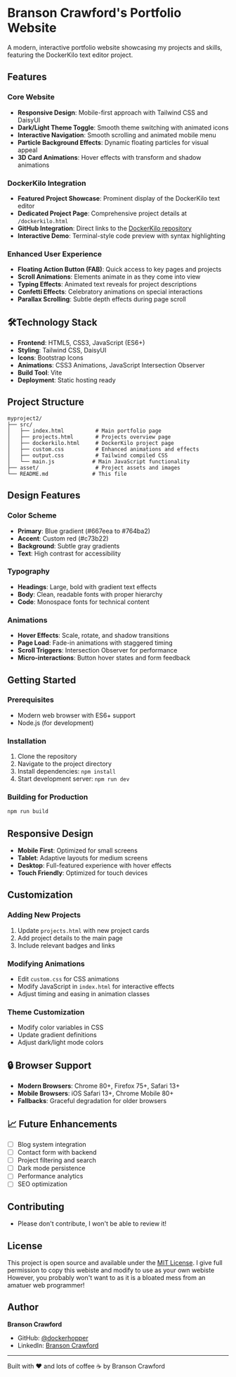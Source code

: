# Branson Crawford's Portfolio Website

A modern, interactive portfolio website showcasing my projects and skills, featuring the DockerKilo text editor project.

##  Features

### Core Website
- **Responsive Design**: Mobile-first approach with Tailwind CSS and DaisyUI
- **Dark/Light Theme Toggle**: Smooth theme switching with animated icons
- **Interactive Navigation**: Smooth scrolling and animated mobile menu
- **Particle Background Effects**: Dynamic floating particles for visual appeal
- **3D Card Animations**: Hover effects with transform and shadow animations

### DockerKilo Integration
- **Featured Project Showcase**: Prominent display of the DockerKilo text editor
- **Dedicated Project Page**: Comprehensive project details at `/dockerkilo.html`
- **GitHub Integration**: Direct links to the [DockerKilo repository](https://github.com/dockerhopper/dockerKilo)
- **Interactive Demo**: Terminal-style code preview with syntax highlighting

### Enhanced User Experience
- **Floating Action Button (FAB)**: Quick access to key pages and projects
- **Scroll Animations**: Elements animate in as they come into view
- **Typing Effects**: Animated text reveals for project descriptions
- **Confetti Effects**: Celebratory animations on special interactions
- **Parallax Scrolling**: Subtle depth effects during page scroll

## 🛠️Technology Stack

- **Frontend**: HTML5, CSS3, JavaScript (ES6+)
- **Styling**: Tailwind CSS, DaisyUI
- **Icons**: Bootstrap Icons
- **Animations**: CSS3 Animations, JavaScript Intersection Observer
- **Build Tool**: Vite
- **Deployment**: Static hosting ready

##  Project Structure

```
myproject2/
├── src/
│   ├── index.html          # Main portfolio page
│   ├── projects.html       # Projects overview page
│   ├── dockerkilo.html     # DockerKilo project page
│   ├── custom.css          # Enhanced animations and effects
│   ├── output.css          # Tailwind compiled CSS
│   └── main.js            # Main JavaScript functionality
├── asset/                  # Project assets and images
└── README.md              # This file
```

##  Design Features

### Color Scheme
- **Primary**: Blue gradient (#667eea to #764ba2)
- **Accent**: Custom red (#c73b22)
- **Background**: Subtle gray gradients
- **Text**: High contrast for accessibility

### Typography
- **Headings**: Large, bold with gradient text effects
- **Body**: Clean, readable fonts with proper hierarchy
- **Code**: Monospace fonts for technical content

### Animations
- **Hover Effects**: Scale, rotate, and shadow transitions
- **Page Load**: Fade-in animations with staggered timing
- **Scroll Triggers**: Intersection Observer for performance
- **Micro-interactions**: Button hover states and form feedback

##  Getting Started

### Prerequisites
- Modern web browser with ES6+ support
- Node.js (for development)

### Installation
1. Clone the repository
2. Navigate to the project directory
3. Install dependencies: `npm install`
4. Start development server: `npm run dev`

### Building for Production
```bash
npm run build
```

##  Responsive Design

- **Mobile First**: Optimized for small screens
- **Tablet**: Adaptive layouts for medium screens
- **Desktop**: Full-featured experience with hover effects
- **Touch Friendly**: Optimized for touch devices

##  Customization

### Adding New Projects
1. Update `projects.html` with new project cards
2. Add project details to the main page
3. Include relevant badges and links

### Modifying Animations
- Edit `custom.css` for CSS animations
- Modify JavaScript in `index.html` for interactive effects
- Adjust timing and easing in animation classes

### Theme Customization
- Modify color variables in CSS
- Update gradient definitions
- Adjust dark/light mode colors

## 🔒 Browser Support

- **Modern Browsers**: Chrome 80+, Firefox 75+, Safari 13+
- **Mobile Browsers**: iOS Safari 13+, Chrome Mobile 80+
- **Fallbacks**: Graceful degradation for older browsers

## 📈 Future Enhancements

- [ ] Blog system integration
- [ ] Contact form with backend
- [ ] Project filtering and search
- [ ] Dark mode persistence
- [ ] Performance analytics
- [ ] SEO optimization

##  Contributing

- Please don't contribute, I won't be able to review it!

## License

This project is open source and available under the [MIT License](LICENSE).
I give full permission to copy this webiste and modify to use as your own webiste
However, you probably won't want to as it is a bloated mess from an amatuer web programmer!

##  Author

**Branson Crawford**
- GitHub: [@dockerhopper](https://github.com/dockerhopper)
- LinkedIn: [Branson Crawford](https://www.linkedin.com/in/branson-crawford-43651b333/)

---

Built with ❤️ and lots of coffee ☕ by Branson Crawford

